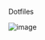 Dotfiles

![image](https://user-images.githubusercontent.com/21255591/230720926-a623f4df-1d2a-4e36-ba4d-baf1da6fc7d8.png)
